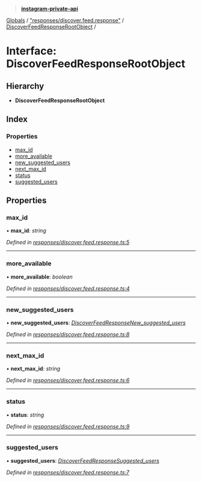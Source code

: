 > **[instagram-private-api](../README.md)**

[Globals](../README.md) / ["responses/discover.feed.response"](../modules/_responses_discover_feed_response_.md) / [DiscoverFeedResponseRootObject](_responses_discover_feed_response_.discoverfeedresponserootobject.md) /

# Interface: DiscoverFeedResponseRootObject

## Hierarchy

* **DiscoverFeedResponseRootObject**

## Index

### Properties

* [max_id](_responses_discover_feed_response_.discoverfeedresponserootobject.md#max_id)
* [more_available](_responses_discover_feed_response_.discoverfeedresponserootobject.md#more_available)
* [new_suggested_users](_responses_discover_feed_response_.discoverfeedresponserootobject.md#new_suggested_users)
* [next_max_id](_responses_discover_feed_response_.discoverfeedresponserootobject.md#next_max_id)
* [status](_responses_discover_feed_response_.discoverfeedresponserootobject.md#status)
* [suggested_users](_responses_discover_feed_response_.discoverfeedresponserootobject.md#suggested_users)

## Properties

###  max_id

• **max_id**: *string*

*Defined in [responses/discover.feed.response.ts:5](https://github.com/dilame/instagram-private-api/blob/01eb399/src/responses/discover.feed.response.ts#L5)*

___

###  more_available

• **more_available**: *boolean*

*Defined in [responses/discover.feed.response.ts:4](https://github.com/dilame/instagram-private-api/blob/01eb399/src/responses/discover.feed.response.ts#L4)*

___

###  new_suggested_users

• **new_suggested_users**: *[DiscoverFeedResponseNew_suggested_users](_responses_discover_feed_response_.discoverfeedresponsenew_suggested_users.md)*

*Defined in [responses/discover.feed.response.ts:8](https://github.com/dilame/instagram-private-api/blob/01eb399/src/responses/discover.feed.response.ts#L8)*

___

###  next_max_id

• **next_max_id**: *string*

*Defined in [responses/discover.feed.response.ts:6](https://github.com/dilame/instagram-private-api/blob/01eb399/src/responses/discover.feed.response.ts#L6)*

___

###  status

• **status**: *string*

*Defined in [responses/discover.feed.response.ts:9](https://github.com/dilame/instagram-private-api/blob/01eb399/src/responses/discover.feed.response.ts#L9)*

___

###  suggested_users

• **suggested_users**: *[DiscoverFeedResponseSuggested_users](_responses_discover_feed_response_.discoverfeedresponsesuggested_users.md)*

*Defined in [responses/discover.feed.response.ts:7](https://github.com/dilame/instagram-private-api/blob/01eb399/src/responses/discover.feed.response.ts#L7)*